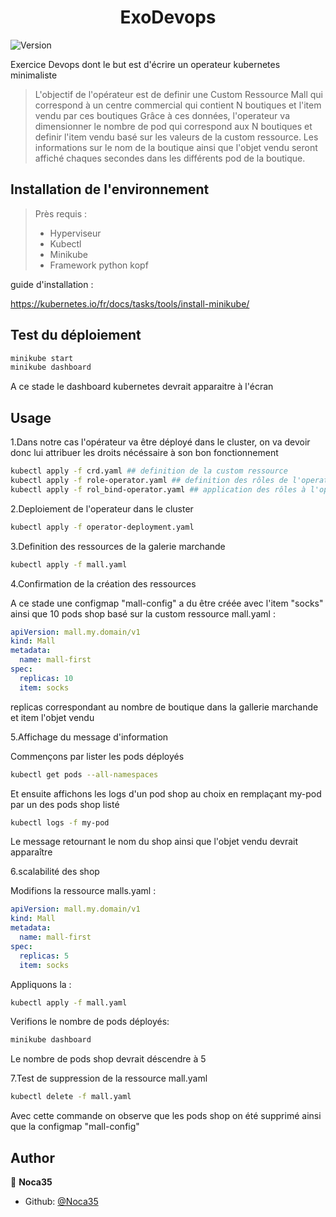 <h1 align="center">ExoDevops</h1>
<p>
  <img alt="Version" src="https://img.shields.io/badge/version-0.1-blue.svg?cacheSeconds=2592000" />
</p>

Exercice Devops dont le but est d'écrire un operateur kubernetes minimaliste

> L'objectif de l'opérateur est de definir une Custom Ressource Mall qui correspond à un centre commercial qui contient N boutiques et l'item vendu par ces boutiques
> Grâce à ces données, l'operateur va dimensionner le nombre de pod qui correspond aux N boutiques et definir l'item vendu basé sur les valeurs de la custom ressource.
> Les informations sur le nom de la boutique ainsi que l'objet vendu seront affiché chaques secondes dans les différents pod de la boutique. 

## Installation de l'environnement

> Près requis :
>	* Hyperviseur
>	* Kubectl
>	* Minikube
>	* Framework python kopf	

guide d'installation :

https://kubernetes.io/fr/docs/tasks/tools/install-minikube/


## Test du déploiement

```sh
minikube start
minikube dashboard
```

A ce stade le dashboard kubernetes devrait apparaitre à l'écran

## Usage

1.Dans notre cas l'opérateur va être déployé dans le cluster, on va devoir donc lui attribuer les droits nécéssaire à son bon fonctionnement

```sh
kubectl apply -f crd.yaml ## definition de la custom ressource
kubectl apply -f role-operator.yaml ## definition des rôles de l'operateur
kubectl apply -f rol_bind-operator.yaml ## application des rôles à l'operateur 
```
2.Deploiement de l'operateur dans le cluster

```sh
kubectl apply -f operator-deployment.yaml
```

3.Definition des ressources de la galerie marchande

```sh
kubectl apply -f mall.yaml
```

4.Confirmation de la création des ressources

A ce stade une configmap "mall-config" a du être créée avec l'item "socks" ainsi que 10 pods shop basé sur la custom ressource mall.yaml :

```yaml
apiVersion: mall.my.domain/v1
kind: Mall
metadata:
  name: mall-first
spec:
  replicas: 10
  item: socks
```

replicas correspondant au nombre de boutique dans la gallerie marchande et item l'objet vendu

5.Affichage du message d'information

Commençons par lister les pods déployés

```sh
kubectl get pods --all-namespaces
```

Et ensuite affichons les logs d'un pod shop au choix en remplaçant my-pod par un des pods shop listé

```sh
kubectl logs -f my-pod
```

Le message retournant le nom du shop ainsi que l'objet vendu devrait apparaître

6.scalabilité des shop

Modifions la ressource malls.yaml :

```yaml
apiVersion: mall.my.domain/v1
kind: Mall
metadata:
  name: mall-first
spec:
  replicas: 5
  item: socks
```

Appliquons la :

```sh
kubectl apply -f mall.yaml
```

Verifions le nombre de pods déployés:

```sh
minikube dashboard
```
Le nombre de pods shop devrait déscendre à 5


7.Test de suppression de la ressource mall.yaml

```sh
kubectl delete -f mall.yaml
```

Avec cette commande on observe que les pods shop on été supprimé ainsi que la configmap "mall-config"


## Author

👤 **Noca35**

* Github: [@Noca35](https://github.com/Noca35)

